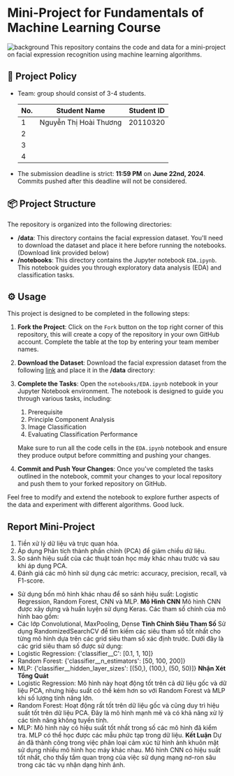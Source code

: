 # Mini-Project for Fundamentals of Machine Learning Course
![background](./materials/ai_wp.jpg)
This repository contains the code and data for a mini-project on facial expression recognition using machine learning algorithms.

## 📑 Project Policy
- Team: group should consist of 3-4 students.

    |No.| Student Name    | Student ID |
    | --------| -------- | ------- |
    |1|Nguyễn Thị Hoài Thương|20110320|
    |2|||
    |3|||
    |4|||

- The submission deadline is strict: **11:59 PM** on **June 22nd, 2024**. Commits pushed after this deadline will not be considered.

## 📦 Project Structure

The repository is organized into the following directories:

- **/data**: This directory contains the facial expression dataset. You'll need to download the dataset and place it here before running the notebooks. (Download link provided below)
- **/notebooks**: This directory contains the Jupyter notebook ```EDA.ipynb```. This notebook guides you through exploratory data analysis (EDA) and classification tasks.

## ⚙️ Usage

This project is designed to be completed in the following steps:

1. **Fork the Project**: Click on the ```Fork``` button on the top right corner of this repository, this will create a copy of the repository in your own GitHub account. Complete the table at the top by entering your team member names.

2. **Download the Dataset**: Download the facial expression dataset from the following [link](https://mega.nz/file/foM2wDaa#GPGyspdUB2WV-fATL-ZvYj3i4FqgbVKyct413gxg3rE) and place it in the **/data** directory:

3. **Complete the Tasks**: Open the ```notebooks/EDA.ipynb``` notebook in your Jupyter Notebook environment. The notebook is designed to guide you through various tasks, including:
    
    1. Prerequisite
    2. Principle Component Analysis
    3. Image Classification
    4. Evaluating Classification Performance 

    Make sure to run all the code cells in the ```EDA.ipynb``` notebook and ensure they produce output before committing and pushing your changes.

5. **Commit and Push Your Changes**: Once you've completed the tasks outlined in the notebook, commit your changes to your local repository and push them to your forked repository on GitHub.


Feel free to modify and extend the notebook to explore further aspects of the data and experiment with different algorithms. Good luck.

## Report Mini-Project 
1. Tiền xử lý dữ liệu và trực quan hóa.
2. Áp dụng Phân tích thành phần chính (PCA) để giảm chiều dữ liệu.
3. So sánh hiệu suất của các thuật toán học máy khác nhau trước và sau khi áp dụng PCA.
4. Đánh giá các mô hình sử dụng các metric: accuracy, precision, recall, và F1-score.
- Sử dụng bốn mô hình khác nhau để so sánh hiệu suất: Logistic Regression, Random Forest, CNN và MLP.
**Mô Hình CNN**
Mô hình CNN được xây dựng và huấn luyện sử dụng Keras. Các tham số chính của mô hình bao gồm:
- Các lớp Convolutional, MaxPooling, Dense
**Tinh Chỉnh Siêu Tham Số**
Sử dụng RandomizedSearchCV để tìm kiếm các siêu tham số tốt nhất cho từng mô hình dựa trên các grid siêu tham số xác định trước. Dưới đây là các grid siêu tham số được sử dụng:
- Logistic Regression: {'classifier__C': [0.1, 1, 10]}
- Random Forest: {'classifier__n_estimators': [50, 100, 200]}
- MLP: {'classifier__hidden_layer_sizes': [(50,), (100,), (50, 50)]}
**Nhận Xét Tổng Quát**
- Logistic Regression: Mô hình này hoạt động tốt trên cả dữ liệu gốc và dữ liệu PCA, nhưng hiệu suất có thể kém hơn so với Random Forest và MLP khi số lượng tính năng lớn.
- Random Forest: Hoạt động rất tốt trên dữ liệu gốc và cũng duy trì hiệu suất tốt trên dữ liệu PCA. Đây là mô hình mạnh mẽ và có khả năng xử lý các tính năng không tuyến tính.
- MLP: Mô hình này có hiệu suất tốt nhất trong số các mô hình đã kiểm tra. MLP có thể học được các mẫu phức tạp trong dữ liệu.
**Kết Luận**
Dự án đã thành công trong việc phân loại cảm xúc từ hình ảnh khuôn mặt sử dụng nhiều mô hình học máy khác nhau. Mô hình CNN có hiệu suất tốt nhất, cho thấy tầm quan trọng của việc sử dụng mạng nơ-ron sâu trong các tác vụ nhận dạng hình ảnh. 
